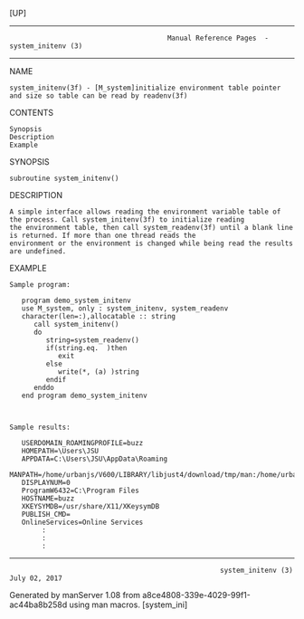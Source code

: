 [UP]

-----------------------------------------------------------------------------------------------------------------------------------
                                           Manual Reference Pages  - system_initenv (3)
-----------------------------------------------------------------------------------------------------------------------------------
                                                                 
NAME

    system_initenv(3f) - [M_system]initialize environment table pointer and size so table can be read by readenv(3f)

CONTENTS

    Synopsis
    Description
    Example

SYNOPSIS

    subroutine system_initenv()

DESCRIPTION

    A simple interface allows reading the environment variable table of the process. Call system_initenv(3f) to initialize reading
    the environment table, then call system_readenv(3f) until a blank line is returned. If more than one thread reads the
    environment or the environment is changed while being read the results are undefined.

EXAMPLE

    Sample program:

       program demo_system_initenv
       use M_system, only : system_initenv, system_readenv
       character(len=:),allocatable :: string
          call system_initenv()
          do
             string=system_readenv()
             if(string.eq.  )then
                exit
             else
                write(*, (a) )string
             endif
          enddo
       end program demo_system_initenv



    Sample results:

       USERDOMAIN_ROAMINGPROFILE=buzz
       HOMEPATH=\Users\JSU
       APPDATA=C:\Users\JSU\AppData\Roaming
       MANPATH=/home/urbanjs/V600/LIBRARY/libjust4/download/tmp/man:/home/urbanjs/V600/doc/man:::
       DISPLAYNUM=0
       ProgramW6432=C:\Program Files
       HOSTNAME=buzz
       XKEYSYMDB=/usr/share/X11/XKeysymDB
       PUBLISH_CMD=
       OnlineServices=Online Services
            :
            :
            :

-----------------------------------------------------------------------------------------------------------------------------------

                                                        system_initenv (3)                                            July 02, 2017

Generated by manServer 1.08 from a8ce4808-339e-4029-99f1-ac44ba8b258d using man macros.
                                                           [system_ini]
